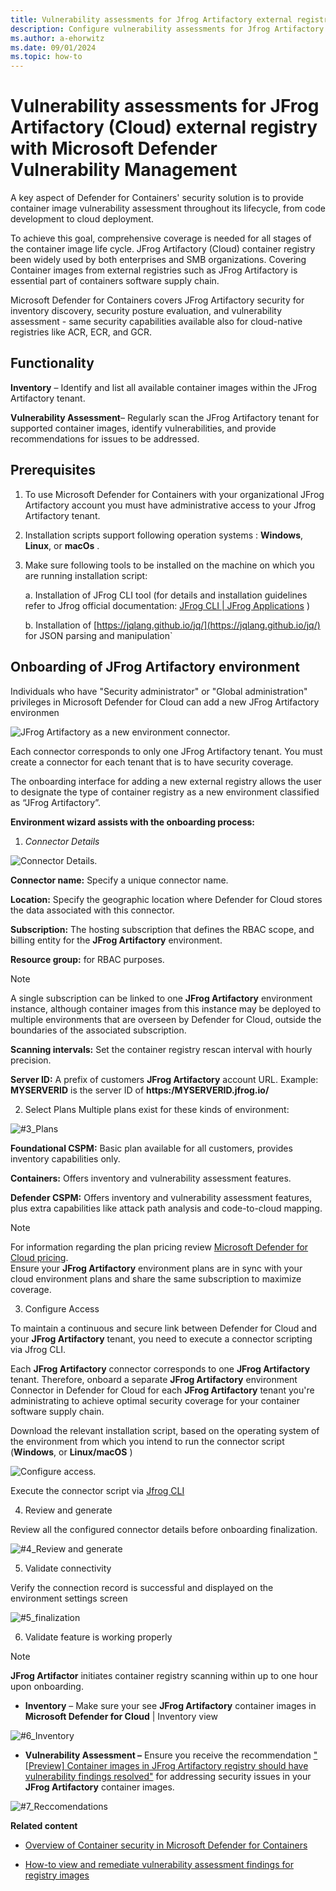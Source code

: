 ```yaml
---
title: Vulnerability assessments for Jfrog Artifactory external registry with Microsoft Defender Vulnerability Management
description: Configure vulnerability assessments for Jfrog Artifactory as an external registry with Microsoft Defender Vulnerability Management.
ms.author: a-ehorwitz
ms.date: 09/01/2024
ms.topic: how-to
---
```


# Vulnerability assessments for JFrog Artifactory (Cloud) external registry with Microsoft Defender Vulnerability Management


A key aspect of Defender for Containers' security solution is to provide container image vulnerability assessment throughout its lifecycle, from code development to cloud deployment.

To achieve this goal, comprehensive coverage is needed for all stages of the container image life cycle.
JFrog Artifactory (Cloud) container registry been widely used by both enterprises and SMB organizations.
Covering Container images from external registries such as JFrog Artifactory is essential part of containers software supply chain.

Microsoft Defender for Containers covers JFrog Artifactory security for inventory discovery, security posture evaluation, and vulnerability assessment -   same security capabilities available also for cloud-native registries like ACR, ECR, and GCR.

## Functionality

**Inventory** – Identify and list all available container images within the JFrog Artifactory tenant.

**Vulnerability Assessment**– Regularly scan the JFrog Artifactory tenant for supported container images, identify vulnerabilities, and provide recommendations for issues to be addressed.

## Prerequisites

1. To use Microsoft Defender for Containers with your organizational JFrog Artifactory account you must have administrative access to your Jfrog Artifactory tenant.
2. Installation scripts support following operation systems :  **Windows**, **Linux**, or **macOs** .
3. Make sure following tools to be installed on the machine on which you are running installation script:

   a. Installation of JFrog CLI tool (for details and installation guidelines refer to Jfrog official documentation: [JFrog CLI | JFrog Applications](https://docs.jfrog-applications.jfrog.io/jfrog-applications/jfrog-cli) )
   
   b. Installation of [https://jqlang.github.io/jq/](https://jqlang.github.io/jq/) for JSON parsing and manipulation`



## Onboarding of JFrog Artifactory environment  

Individuals who have "Security administrator" or "Global administration" privileges in Microsoft Defender for Cloud can add a new JFrog Artifactory environmen

![JFrog Artifactory as a new environment connector.](media/agentless-vulnerability-assessment-jfrog-artifactory/1_Env.jpg)

Each connector corresponds to only one JFrog Artifactory tenant.
You must create a connector for each tenant that is to have security coverage.

The onboarding interface for adding a new external registry allows the user to designate the type of container registry as a new environment classified as “JFrog Artifactory”.

**Environment wizard assists with the onboarding process:**

1. *Connector Details*

![Connector Details.](media/agentless-vulnerability-assessment-jfrog-artifactory/2-connector-details.jpg)

   **Connector name:** Specify a unique connector name.
   
   **Location:** Specify the geographic location where Defender for Cloud stores the data associated with this connector.
   
   **Subscription:** The hosting subscription that defines the RBAC scope, and billing entity for the __JFrog Artifactory__ environment.
   
   **Resource group:** for RBAC purposes.
   
   
   > [!NOTE]
   > A single subscription can be linked to one __JFrog Artifactory__ environment instance, although container images from this instance may be deployed to multiple environments that are overseen by Defender for Cloud, outside the boundaries of the associated subscription.
   
   **Scanning intervals:**  Set the container registry rescan interval with hourly precision.
   
   **Server ID:** A prefix of customers __JFrog Artifactory__ account URL. Example:   **MYSERVERID** is the server ID of **https:/MYSERVERID.jfrog.io/** 
   
2. Select Plans
 Multiple plans exist for these kinds of environment:
     
![#3_Plans](media/agentless-vulnerability-assessment-jfrog-artifactory/3-plans.jpg)

   **Foundational CSPM:** Basic plan available for all customers, provides inventory capabilities only.

   **Containers:** Offers inventory and vulnerability assessment features.  

   **Defender CSPM:** Offers inventory and vulnerability assessment features, plus extra capabilities like attack path analysis and code-to-cloud mapping.

> [!NOTE] 
>For information regarding the plan pricing review [Microsoft Defender for Cloud pricing](https://azure.microsoft.com/pricing/details/defender-for-cloud/).  
>Ensure your **JFrog Artifactory** environment plans are in sync with your cloud environment plans and share the same subscription to maximize coverage.

3. Configure Access

To maintain a continuous and secure link between Defender for Cloud and your **JFrog Artifactory** tenant, you need to execute a connector scripting via Jfrog CLI.

Each **JFrog Artifactory** connector corresponds to one **JFrog Artifactory** tenant. Therefore, onboard a separate **JFrog Artifactory** environment Connector in Defender for Cloud for each **JFrog Artifactory** tenant you're administrating to achieve optimal security coverage for your container software supply chain.

Download the relevant installation script, based on the operating system of the environment from which you intend to run the connector script (**Windows**, or **Linux/macOS** )

![Configure access.](media/agentless-vulnerability-assessment-jfrog-artifactory/4-configure-access.png)

Execute the connector script via [Jfrog CLI](https://docs.jfrog-applications.jfrog.io/jfrog-applications/jfrog-cli)

4. Review and generate

Review all the configured connector details before onboarding finalization.
   
![#4_Review and generate](media/agentless-vulnerability-assessment-jfrog-artifactory/4-review-and-generate.jpg)

5. Validate connectivity  

Verify the connection record is successful and displayed on the environment settings screen

![#5_finalization](media/agentless-vulnerability-assessment-jfrog-artifactory/5-finalization.jpg)

6. Validate feature is working properly
> [!NOTE] 
> **JFrog Artifactor** initiates container registry scanning within up to one hour upon onboarding.

- **Inventory** – Make sure your see __JFrog Artifactory__ container images in __Microsoft Defender for Cloud__ | Inventory view

![#6_Inventory](media/agentless-vulnerability-assessment-jfrog-artifactory/6-inventory.jpg)

-  __Vulnerability Assessment –__ Ensure you receive the recommendation ["[Preview] Container images in JFrog Artifactory registry should have vulnerability findings resolved"](/azure/defender-for-cloud/recommendations-reference-container) for addressing security issues in your __JFrog Artifactory__ container images.

![#7_Reccomendations](media/agentless-vulnerability-assessment-jfrog-artifactory/7-reccomendations.jpg)

__Related content__

- [Overview of Container security in Microsoft Defender for Containers](/azure/defender-for-cloud/defender-for-containers-introduction)

- [How-to view and remediate vulnerability assessment findings for registry images](/azure/defender-for-cloud/view-and-remediate-vulnerability-registry-images)


